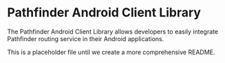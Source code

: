 # Pathfinder Android Client Library

The Pathfinder Android Client Library allows developers to easily integrate Pathfinder routing service in their Android applications.

This is a placeholder file until we create a more comprehensive README.

